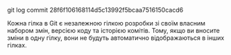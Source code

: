 
git log
commit 28f6f106168114d5c13992f5bcaa7516150cacd6

Кожна гілка в Git є незалежною гілкою розробки зі своїм власним набором змін, версією коду та історією комітів. Тому, якщо ви вносите зміни в одну гілку, вони не будуть автоматично відображаються в інших гілках.
